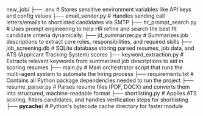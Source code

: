 new_job/
├── .env                      # Stores sensitive environment variables like API keys and config values
├── email_sender.py           # Handles sending call letters/emails to shortlisted candidates via SMTP
├── hr_prompt_search.py       # Uses prompt engineering to help HR refine and search the best fit candidate criteria dynamically.
├── jd_summarizer.py          # Summarizes job descriptions to extract core roles, responsibilities, and required skills
├── job_screening.db          # SQLite database storing parsed resumes, job data, and ATS (Applicant Tracking System) scores
├── keyword_extraction.py     # Extracts relevant keywords from summarized job descriptions to aid in scoring resumes
├── main.py                   # Main orchestrator script that runs the multi-agent system to automate the hiring process
├── requirements.txt          # Contains all Python package dependencies needed to run the project
├── resume_parser.py          # Parses resume files (PDF, DOCX) and converts them into structured, machine-readable format
├── shortlisting.py           # Applies ATS scoring, filters candidates, and handles verification steps for shortlisting
├── __pycache__/              # Python's bytecode cache directory for faster module 
